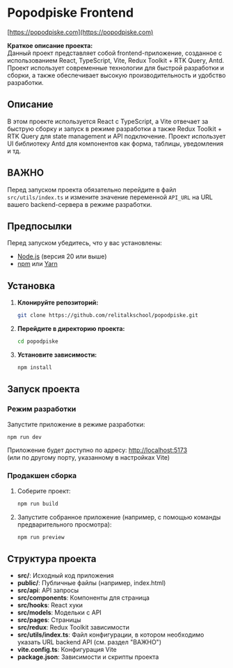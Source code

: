 # Popodpiske Frontend

[https://popodpiske.com](https://popodpiske.com)  

**Краткое описание проекта:**  
Данный проект представляет собой frontend-приложение, созданное с использованием React, TypeScript, Vite, Redux Toolkit + RTK Query, Antd. Проект использует современные технологии для быстрой разработки и сборки, а также обеспечивает высокую производительность и удобство разработки.

## Описание

В этом проекте используется React с TypeScript, а Vite отвечает за быструю сборку и запуск в режиме разработки а также Redux Toolkit + RTK Query для state management и API подключение. Проект использует UI библиотеку Antd для компонентов как форма, таблицы, уведомления и тд.

## ВАЖНО

Перед запуском проекта обязательно перейдите в файл `src/utils/index.ts` и измените значение переменной `API_URL` на URL вашего backend-сервера в режиме разработки.

## Предпосылки

Перед запуском убедитесь, что у вас установлены:
- [Node.js](https://nodejs.org/) (версия 20 или выше)
- [npm](https://www.npmjs.com/) или [Yarn](https://yarnpkg.com/)

## Установка

1. **Клонируйте репозиторий:**

   ```bash
   git clone https://github.com/relitalkschool/popodpiske.git
   ```

2. **Перейдите в директорию проекта:**

   ```bash
   cd popodpiske
   ```

3. **Установите зависимости:**

   ```bash
   npm install
   ```

## Запуск проекта

### Режим разработки

Запустите приложение в режиме разработки:

```bash
npm run dev
```

Приложение будет доступно по адресу: [http://localhost:5173](http://localhost:5173)  
(или по другому порту, указанному в настройках Vite)

### Продакшен сборка

1. Соберите проект:

   ```bash
   npm run build
   ```

2. Запустите собранное приложение (например, с помощью команды предварительного просмотра):

   ```bash
   npm run preview
   ```

## Структура проекта

- **src/**: Исходный код приложения
- **public/**: Публичные файлы (например, index.html)
- **src/api**: API запросы
- **src/components**: Компоненты для страница
- **src/hooks**: React хуки
- **src/models**: Модельки с API
- **src/pages**: Страницы
- **src/redux**: Redux Toolkit зависимости
- **src/utils/index.ts**: Файл конфигурации, в котором необходимо указать URL backend API (см. раздел "ВАЖНО")
- **vite.config.ts**: Конфигурация Vite
- **package.json**: Зависимости и скрипты проекта
